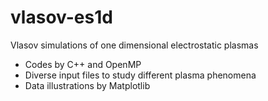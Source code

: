 # vlasov-es1d

Vlasov simulations of one dimensional electrostatic plasmas

- Codes by C++ and OpenMP
- Diverse input files to study different plasma phenomena
- Data illustrations by Matplotlib
